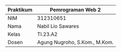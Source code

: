 | Praktikum  |  Pemrograman Web 2  
|-------|---------
| NIM   | 312310651
| Nama  | Nabil Lio Sawares
| Kelas | TI.23.A2
| Dosen |  Agung Nugroho, S.Kom., M.Kom.
